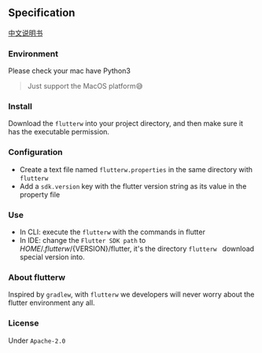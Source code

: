 ## Specification



[中文说明书](README_CN.md)

### Environment

Please check your mac have Python3

> Just support the MacOS platform😅

### Install

Download the `flutterw` into your project directory, and then make sure it has the executable permission.

### Configuration

- Create a text file named `flutterw.properties` in the same directory with `flutterw`
- Add a `sdk.version` key with the flutter version string as its value in the property file

### Use

- In CLI: execute the `flutterw` with the commands in flutter
- In IDE: change the `Flutter SDK path` to ${HOME}/.flutterw/${VERSION}/flutter, it's the directory `flutterw ` download special version into.

### About flutterw

Inspired by `gradlew`, with `flutterw` we developers will never worry about the flutter environment any all.

### License

Under `Apache-2.0`
